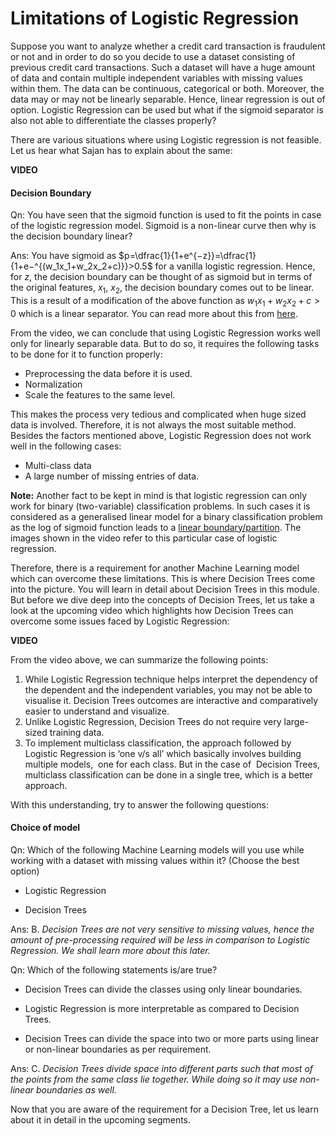 # Limitations of Logistic Regression

Suppose you want to analyze whether a credit card transaction is fraudulent or not and in order to do so you decide to use a dataset consisting of previous credit card transactions. Such a dataset will have a huge amount of data and contain multiple independent variables with missing values within them. The data can be continuous, categorical or both. Moreover, the data may or may not be linearly separable. Hence, linear regression is out of option. Logistic Regression can be used but what if the sigmoid separator is also not able to differentiate the classes properly?

There are various situations where using Logistic regression is not feasible. Let us hear what Sajan has to explain about the same:

**VIDEO**

#### Decision Boundary

Qn: You have seen that the sigmoid function is used to fit the points in case of the logistic regression model. Sigmoid is a non-linear curve then why is the decision boundary linear?

Ans: You have sigmoid as $p=\dfrac{1}{1+e^{−z}}=\dfrac{1}{1+e−^{(w_1x_1+w_2x_2+c)}}>0.5$ for a vanilla logistic regression. Hence, for $z$, the decision boundary can be thought of as sigmoid but in terms of the original features, $x_1$, $x_2$, the decision boundary comes out to be linear. This is a result of a modification of the above function as $w_1x_1+w_2x_2+c>0$ which is a linear separator. You can read more about this from [here](https://homes.cs.washington.edu/~marcotcr/blog/linear-classifiers/).

From the video, we can conclude that using Logistic Regression works well only for linearly separable data. But to do so, it requires the following tasks to be done for it to function properly:

-   Preprocessing the data before it is used.
-   Normalization
-   Scale the features to the same level.

This makes the process very tedious and complicated when huge sized data is involved. Therefore, it is not always the most suitable method. Besides the factors mentioned above, Logistic Regression does not work well in the following cases:

-   Multi-class data
-   A large number of missing entries of data.

**Note:** Another fact to be kept in mind is that logistic regression can only work for binary (two-variable) classification problems. In such cases it is considered as a generalised linear model for a binary classification problem as the log of sigmoid function leads to a [linear boundary/partition](https://homes.cs.washington.edu/~marcotcr/blog/linear-classifiers/). The images shown in the video refer to this particular case of logistic regression.

Therefore, there is a requirement for another Machine Learning model which can overcome these limitations. This is where Decision Trees come into the picture. You will learn in detail about Decision Trees in this module. But before we dive deep into the concepts of Decision Trees, let us take a look at the upcoming video which highlights how Decision Trees can overcome some issues faced by Logistic Regression:

**VIDEO**

From the video above, we can summarize the following points:

1.  While Logistic Regression technique helps interpret the dependency of the dependent and the independent variables, you may not be able to visualise it. Decision Trees outcomes are interactive and comparatively easier to understand and visualize.
2.  Unlike Logistic Regression, Decision Trees do not require very large-sized training data.
3.  To implement multiclass classification, the approach followed by Logistic Regression is ‘one v/s all’ which basically involves building multiple models,  one for each class. But in the case of  Decision Trees, multiclass classification can be done in a single tree, which is a better approach.

With this understanding, try to answer the following questions:

#### Choice of model

Qn: Which of the following Machine Learning models will you use while working with a dataset with missing values within it? (Choose the best option)

- Logistic Regression

- Decision Trees

Ans: B. *Decision Trees are not very sensitive to missing values, hence the amount of pre-processing required will be less in comparison to Logistic Regression. We shall learn more about this later.*

Qn: Which of the following statements is/are true?

- Decision Trees can divide the classes using only linear boundaries.

- Logistic Regression is more interpretable as compared to Decision Trees.

- Decision Trees can divide the space into two or more parts using linear or non-linear boundaries as per requirement.

Ans: C. *Decision Trees divide space into different parts such that most of the points from the same class lie together. While doing so it may use non-linear boundaries as well.*

Now that you are aware of the requirement for a Decision Tree, let us learn about it in detail in the upcoming segments.